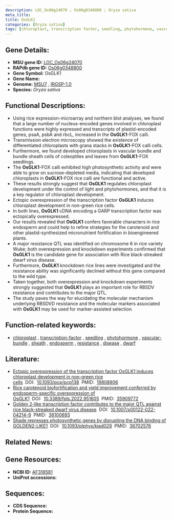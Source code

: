 ```yaml
---
description: LOC_Os06g24070 ; Os06g0348800 ; Oryza sativa
meta_title:
title: OsGLK1
categories: [Oryza sativa]
tags: [chloroplast, transcription factor, seedling, phytohormone, vascular bundle, sheath, endosperm, resistance, disease, dwarf]
---
```


## Gene Details:
- **MSU gene ID:** [LOC_Os06g24070](http://rice.uga.edu/cgi-bin/ORF_infopage.cgi?orf=LOC_Os06g24070)  
- **RAPdb gene ID:** [Os06g0348800](https://rapdb.dna.affrc.go.jp/locus/?name=Os06g0348800)  
- **Gene Symbol:** OsGLK1
- **Gene Name:**
- **Genome:**  [MSU7](http://rice.uga.edu/)&nbsp;,&nbsp;[IRGSP-1.0](https://rapdb.dna.affrc.go.jp/download/irgsp1.html)
- **Species:** *Oryza sativa*

## Functional Descriptions:
   - Using rice expression-microarray and northern blot analyses, we found that a large number of nucleus-encoded genes involved in chloroplast functions were highly expressed and transcripts of plastid-encoded genes, psaA, psbA and rbcL, increased in the **OsGLK1**-FOX calli.
   - Transmission electron microscopy showed the existence of differentiated chloroplasts with grana stacks in **OsGLK1**-FOX calli cells.
   - Furthermore, we found developed chloroplasts in vascular bundle and bundle sheath cells of coleoptiles and leaves from **OsGLK1**-FOX seedlings.
   - The **OsGLK1**-FOX calli exhibited high photosynthetic activity and were able to grow on sucrose-depleted media, indicating that developed chloroplasts in **OsGLK1**-FOX rice calli are functional and active.
   - These results strongly suggest that **OsGLK1** regulates chloroplast development under the control of light and phytohormones, and that it is a key regulator of chloroplast development.
   - Ectopic overexpression of the transcription factor **OsGLK1** induces chloroplast development in non-green rice cells.
   - In both lines, **OsGLK1** cDNA encoding a GARP transcription factor was ectopically overexpressed.
   - Our results revealed that **OsGLK1** confers favorable characters in rice endosperm and could help to refine strategies for the carotenoid and other plastid-synthesized micronutrient fortification in bioengineered plants.
   - A major resistance QTL was identified on chromosome 6 in rice variety Wuke; both overexpression and knockdown experiments confirmed that **OsGLK1** is the candidate gene for association with Rice black-streaked dwarf virus disease.
   - Furthermore, **OsGLK1** knockdown rice lines were investigated and the resistance ability was significantly declined without this gene compared to the wild type.
   - Taken together, both overexpression and knockdown experiments strongly suggested that **OsGLK1** plays an important role for RBSDV resistance and contributes to the major QTL.
   - The study paves the way for elucidating the molecular mechanism underlying RBSDVD resistance and the molecular markers associated with **OsGLK1** may be used for marker-assisted selection.

## Function-related keywords:
   - [chloroplast](/tags/chloroplast/)&nbsp;,&nbsp;[transcription-factor](/tags/transcription-factor/)&nbsp;,&nbsp;[seedling](/tags/seedling/)&nbsp;,&nbsp;[phytohormone](/tags/phytohormone/)&nbsp;,&nbsp;[vascular-bundle](/tags/vascular-bundle/)&nbsp;,&nbsp;[sheath](/tags/sheath/)&nbsp;,&nbsp;[endosperm](/tags/endosperm/)&nbsp;,&nbsp;[resistance](/tags/resistance/)&nbsp;,&nbsp;[disease](/tags/disease/)&nbsp;,&nbsp;[dwarf](/tags/dwarf/)

## Literature:
   - [Ectopic overexpression of the transcription factor OsGLK1 induces chloroplast development in non-green rice cells](https://www.doi.org/10.1093/pcp/pcp138)&nbsp;&nbsp;DOI:&nbsp;&nbsp;[10.1093/pcp/pcp138](https://www.doi.org/10.1093/pcp/pcp138)&nbsp;&nbsp;PMID:&nbsp;&nbsp;[19808806](https://pubmed.ncbi.nlm.nih.gov/19808806/)
   - [Rice carotenoid biofortification and yield improvement conferred by endosperm-specific overexpression of OsGLK1](https://www.doi.org/10.3389/fpls.2022.951605)&nbsp;&nbsp;DOI:&nbsp;&nbsp;[10.3389/fpls.2022.951605](https://www.doi.org/10.3389/fpls.2022.951605)&nbsp;&nbsp;PMID:&nbsp;&nbsp;[35909772](https://pubmed.ncbi.nlm.nih.gov/35909772/)
   - [Golden 2-like transcription factor contributes to the major QTL against rice black-streaked dwarf virus disease](https://www.doi.org/10.1007/s00122-022-04214-9)&nbsp;&nbsp;DOI:&nbsp;&nbsp;[10.1007/s00122-022-04214-9](https://www.doi.org/10.1007/s00122-022-04214-9)&nbsp;&nbsp;PMID:&nbsp;&nbsp;[36100693](https://pubmed.ncbi.nlm.nih.gov/36100693/)
   - [Shade represses photosynthetic genes by disrupting the DNA binding of GOLDEN2-LIKE1](https://www.doi.org/10.1093/plphys/kiad029)&nbsp;&nbsp;DOI:&nbsp;&nbsp;[10.1093/plphys/kiad029](https://www.doi.org/10.1093/plphys/kiad029)&nbsp;&nbsp;PMID:&nbsp;&nbsp;[36702576](https://pubmed.ncbi.nlm.nih.gov/36702576/)

## Related News:

## Gene Resources:
- **NCBI ID:**  [AF318581](http://www.ncbi.nlm.nih.gov/nuccore/AF318581)
- **UniProt accessions:** [](https://www.uniprot.org/uniprotkb//entry)

## Sequences:
- **CDS Sequence:**
- **Protein Sequence:**
